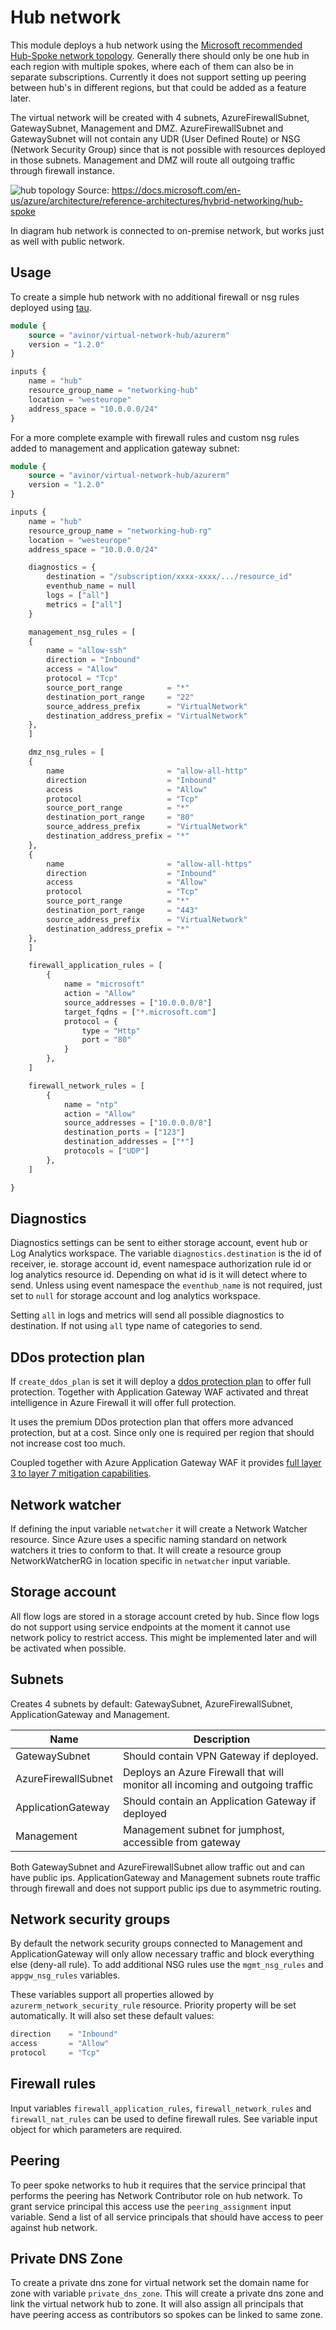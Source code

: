 # Hub network

This module deploys a hub network using the [Microsoft recommended Hub-Spoke network topology](https://docs.microsoft.com/en-us/azure/architecture/reference-architectures/hybrid-networking/hub-spoke). Generally there should only be one hub in each region with multiple spokes, where each of them can also be in separate subscriptions. Currently it does not support setting up peering between hub's in different regions, but that could be added as a feature later.

The virtual network will be created with 4 subnets, AzureFirewallSubnet, GatewaySubnet, Management and DMZ. AzureFirewallSubnet and GatewaySubnet will not contain any UDR (User Defined Route) or NSG (Network Security Group) since that is not possible with resources deployed in those subnets. Management and DMZ will route all outgoing traffic through firewall instance.

![hub topology](images/hub-spoke.png)
Source: <https://docs.microsoft.com/en-us/azure/architecture/reference-architectures/hybrid-networking/hub-spoke>

In diagram hub network is connected to on-premise network, but works just as well with public network.

## Usage

To create a simple hub network with no additional firewall or nsg rules deployed using [tau](https://github.com/avinor/tau).

```terraform
module {
    source = "avinor/virtual-network-hub/azurerm"
    version = "1.2.0"
}

inputs {
    name = "hub"
    resource_group_name = "networking-hub"
    location = "westeurope"
    address_space = "10.0.0.0/24"
}
```

For a more complete example with firewall rules and custom nsg rules added to management and application gateway subnet:

```terraform
module {
    source = "avinor/virtual-network-hub/azurerm"
    version = "1.2.0"
}

inputs {
    name = "hub"
    resource_group_name = "networking-hub-rg"
    location = "westeurope"
    address_space = "10.0.0.0/24"

    diagnostics = {
        destination = "/subscription/xxxx-xxxx/.../resource_id"
        eventhub_name = null
        logs = ["all"]
        metrics = ["all"]
    }

    management_nsg_rules = [
    {
        name = "allow-ssh"
        direction = "Inbound"
        access = "Allow"
        protocol = "Tcp"
        source_port_range          = "*"
        destination_port_range     = "22"
        source_address_prefix      = "VirtualNetwork"
        destination_address_prefix = "VirtualNetwork"
    },
    ]

    dmz_nsg_rules = [
    {
        name                       = "allow-all-http"
        direction                  = "Inbound"
        access                     = "Allow"
        protocol                   = "Tcp"
        source_port_range          = "*"
        destination_port_range     = "80"
        source_address_prefix      = "VirtualNetwork"
        destination_address_prefix = "*"
    },
    {
        name                       = "allow-all-https"
        direction                  = "Inbound"
        access                     = "Allow"
        protocol                   = "Tcp"
        source_port_range          = "*"
        destination_port_range     = "443"
        source_address_prefix      = "VirtualNetwork"
        destination_address_prefix = "*"
    },
    ]

    firewall_application_rules = [
        {
            name = "microsoft"
            action = "Allow"
            source_addresses = ["10.0.0.0/8"]
            target_fqdns = ["*.microsoft.com"]
            protocol = {
                type = "Http"
                port = "80"
            }
        },
    ]

    firewall_network_rules = [
        {
            name = "ntp"
            action = "Allow"
            source_addresses = ["10.0.0.0/8"]
            destination_ports = ["123"]
            destination_addresses = ["*"]
            protocols = ["UDP"]
        },
    ]

}
```

## Diagnostics

Diagnostics settings can be sent to either storage account, event hub or Log Analytics workspace. The variable `diagnostics.destination` is the id of receiver, ie. storage account id, event namespace authorization rule id or log analytics resource id. Depending on what id is it will detect where to send. Unless using event namespace the `eventhub_name` is not required, just set to `null` for storage account and log analytics workspace.

Setting `all` in logs and metrics will send all possible diagnostics to destination. If not using `all` type name of categories to send.

## DDos protection plan

If `create_ddos_plan` is set it will deploy a [ddos protection plan](https://docs.microsoft.com/en-us/azure/virtual-network/ddos-protection-overview) to offer full protection. Together with Application Gateway WAF activated and threat intelligence in Azure Firewall it will offer full protection.

It uses the premium DDos protection plan that offers more advanced protection, but at a cost. Since only one is required per region that should not increase cost too much.

Coupled together with Azure Application Gateway WAF it provides [full layer 3 to layer 7 mitigation capabilities](https://docs.microsoft.com/en-us/azure/virtual-network/ddos-protection-overview#types-of-ddos-attacks-that-ddos-protection-standard-mitigates).

## Network watcher

If defining the input variable `netwatcher` it will create a Network Watcher resource. Since Azure uses a specific naming standard on network watchers it tries to conform to that. It will create a resource group NetworkWatcherRG in location specific in `netwatcher` input variable.

## Storage account

All flow logs are stored in a storage account creted by hub. Since flow logs do not support using service endpoints at the moment it cannot use network policy to restrict access. This might be implemented later and will be activated when possible.

## Subnets

Creates 4 subnets by default: GatewaySubnet, AzureFirewallSubnet, ApplicationGateway and Management.

| Name                 | Description |
|----------------------|-------------|
| GatewaySubnet        | Should contain VPN Gateway if deployed.
| AzureFirewallSubnet  | Deploys an Azure Firewall that will monitor all incoming and outgoing traffic
| ApplicationGateway   | Should contain an Application Gateway if deployed
| Management           | Management subnet for jumphost, accessible from gateway

Both GatewaySubnet and AzureFirewallSubnet allow traffic out and can have public ips. ApplicationGateway and Management subnets route traffic through firewall and does not support public ips due to asymmetric routing.

## Network security groups

By default the network security groups connected to Management and ApplicationGateway will only allow necessary traffic and block everything else (deny-all rule). To add additional NSG rules use the `mgmt_nsg_rules` and `appgw_nsg_rules` variables.

These variables support all properties allowed by `azurerm_network_security_rule` resource. Priority property will be set automatically. It will also set these default values:

```terraform
direction    = "Inbound"
access       = "Allow"
protocol     = "Tcp"
```

## Firewall rules

Input variables `firewall_application_rules`, `firewall_network_rules` and `firewall_nat_rules` can be used to define firewall rules. See variable input object for which parameters are required.

## Peering

To peer spoke networks to hub it requires that the service principal that performs the peering has Network Contributor role on hub network. To grant service principal this access use the `peering_assignment` input variable. Send a list of all service principals that should have access to peer against hub network.

## Private DNS Zone

To create a private dns zone for virtual network set the domain name for zone with variable `private_dns_zone`. This will create a private dns zone and link the virtual network hub to zone. It will also assign all principals that have peering access as contributors so spokes can be linked to same zone.
